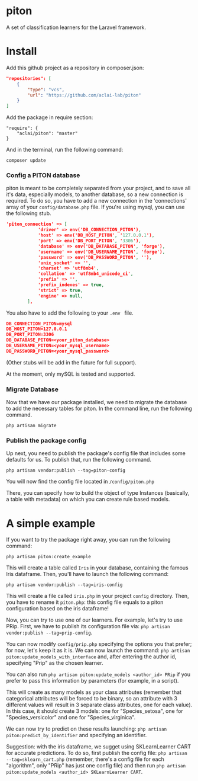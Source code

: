 # piton
A set of classification learners for the Laravel framework.

# Install

Add this github project as a repository in composer.json:

```json
"repositories": [
	{
		"type": "vcs",
		"url": "https://github.com/aclai-lab/piton"
	}
]

```

Add the package in require section:

```
"require": {
	"aclai/piton": "master"
}
```

And in the terminal, run the following command:

```
composer update
```

### Config a PITON database

piton is meant to be completely separated from your project, and to save all it's data, especially models, to another database, so a new connection is required.
To do so, you have to add a new connection in the 'connections' array of your `config/database.php` file. If you're using mysql, you can use the following stub.
```json
'piton_connection' => [
            'driver' => env('DB_CONNECTION_PITON'),
            'host' => env('DB_HOST_PITON', '127.0.0.1'),
            'port' => env('DB_PORT_PITON', '3306'),
            'database' => env('DB_DATABASE_PITON', 'forge'),
            'username' => env('DB_USERNAME_PITON', 'forge'),
            'password' => env('DB_PASSWORD_PITON', ''),
            'unix_socket' => '',
            'charset' => 'utf8mb4',
            'collation' => 'utf8mb4_unicode_ci',
            'prefix' => '',
            'prefix_indexes' => true,
            'strict' => true,
            'engine' => null,
        ],
```

You also have to add the following to your `.env ` file.
```json
DB_CONNECTION_PITON=mysql
DB_HOST_PITON=127.0.0.1
DB_PORT_PITON=3306
DB_DATABASE_PITON=<your_piton_database>
DB_USERNAME_PITON=<your_mysql_username>
DB_PASSWORD_PITON=<your_mysql_password>
```

(Other stubs will be add in the future for full support).

At the moment, only mySQL is tested and supported.


### Migrate Database

Now that we have our package installed, we need to migrate the database to add the necessary tables for piton. In the command line, run the following command.

`php artisan migrate`

### Publish the package config

Up next, you need to publish the package's config file that includes some defaults for us. To publish that, run the following command.

`php artisan vendor:publish --tag=piton-config`

You will now find the config file located in `/config/piton.php`

There, you can specify how to build the object of type Instances (basically, a table with metadata) on which you can create rule based models.

# A simple example
If you want to try the package right away, you can run the following command:

`php artisan piton:create_example`

This will create a table called `Iris` in your database, containing the famous Iris dataframe.
Then, you'll have to launch the following command:


`php artisan vendor:publish --tag=iris-config`

This will create a file called `iris.php` in your project `config` directory.
Then, you have to rename it `piton.php`: this config file equals to a piton configuration based on the iris dataframe!

Now, you can try to use one of our learners. For example, let's try to use PRip.
First, we have to publish its configuration file via:
`php artisan vendor:publish --tag=prip-config`.

You can now modify `config/prip.php` specifying the options you that prefer; for now, let's keep it as it is.
We can now launch the command: `php artisan piton:update_models_with_interface` and, after entering the author id, specifying "Prip" as the chosen learner.

You can also run `php artisan piton:update_models <author_id> PRip` if you prefer to pass this information by parameters (for example, in a script).

This will create as many models as your class attributes (remember that categorical attributes will be forced to be binary, so an attribute with 3 different values will result in 3 separate class attributes, one for each value). In this case, it should create 3 models: one for "Species_setosa", one for "Species_versicolor" and one for "Species_virginica".

We can now try to predict on these results launching: `php artisan piton:predict_by_identifier` and specifying an identifier.

Suggestion: with the iris dataframe, we sugget using SKLearnLearner CART for accurate predictions. To do so, first publish the config file: `php artisan --tag=sklearn_cart.php` (remember, there's a config file for each "algorithm", only "PRip" has just one config file) and then run `php artisan piton:update_models <author_id> SKLearnLearner CART`.
